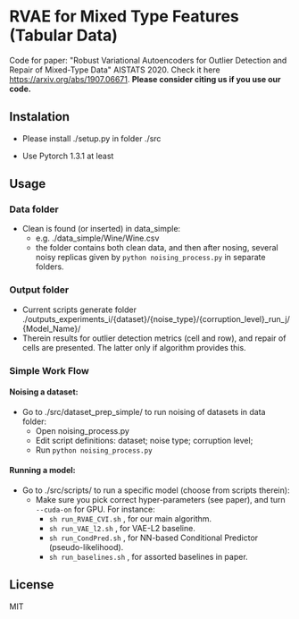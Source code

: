 # RVAE for Mixed Type Features (Tabular Data)

Code for paper: "Robust Variational Autoencoders for Outlier Detection and Repair of Mixed-Type Data" AISTATS 2020. Check it here https://arxiv.org/abs/1907.06671.
**Please consider citing us if you use our code.**

## Instalation

+ Please install ./setup.py in folder ./src

+ Use Pytorch 1.3.1 at least

## Usage

### Data folder
+ Clean is found (or inserted) in data_simple:
  + e.g. ./data_simple/Wine/Wine.csv
  + the folder contains both clean data, and then after nosing, several noisy replicas given by ```python noising_process.py``` in separate folders.

### Output folder
+ Current scripts generate folder ./outputs_experiments_i/{dataset}/{noise_type}/{corruption_level}_run_j/{Model_Name}/
+ Therein results for outlier detection metrics (cell and row), and repair of cells are presented. The latter only if algorithm provides this.

### Simple Work Flow

#### Noising a dataset:
+ Go to ./src/dataset_prep_simple/ to run noising of datasets in data folder:
  + Open noising_process.py
  + Edit script definitions: dataset; noise type; corruption level;
  + Run ```python noising_process.py```

#### Running a model:

+ Go to ./src/scripts/ to run a specific model (choose from scripts therein):
  + Make sure you pick correct hyper-parameters (see paper), and turn ```--cuda-on``` for GPU. For instance:
    + ```sh run_RVAE_CVI.sh``` , for our main algorithm.
    + ```sh run_VAE_l2.sh``` , for VAE-L2 baseline.
    + ```sh run_CondPred.sh``` , for NN-based Conditional Predictor (pseudo-likelihood).
    + ```sh run_baselines.sh``` , for assorted baselines in paper.


## License

 MIT

 
